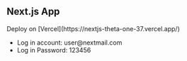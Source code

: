 ## Next.js App 
<p>Deploy on [Vercel](https://nextjs-theta-one-37.vercel.app/)</p>
<ul>
<li>Log in account: user@nextmail.com</li>
<li>Log in Password: 123456</li>
</ul>
